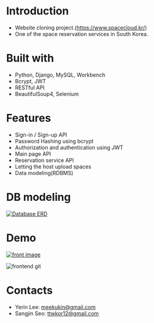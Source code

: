 # Introduction
- Website cloning project.(https://www.spacecloud.kr/)
- One of the space reservation services in South Korea.

# Built with
- Python, Django, MySQL, Workbench
- Bcrypt, JWT
- RESTful API
- BeautifulSoup4, Selenium

# Features
- Sign-in / Sign-up API
- Password Hashing using bcrypt
- Authorization and authentication using JWT
- Main page API
- Reservation service API
- Letting the host upload spaces
- Data modeling(RDBMS)

# DB modeling

<a target="_blank" rel="noopener noreferrer" href="https://github.com/wecode-bootcamp-korea/WeSpace_backend/blob/master/wespace.png"><img src="https://github.com/wecode-bootcamp-korea/WeSpace_backend/raw/master/wespace.png" alt="Database ERD" style="max-width:100%;"></a>

# Demo
<a target="_blank" rel="noopener noreferrer" href="https://github.com/wecode-bootcamp-korea/WeSpace_backend/blob/master/wespace_screenshot.png"><img src="https://github.com/wecode-bootcamp-korea/WeSpace_backend/raw/master/wespace_screenshot.png" alt="front image" style="max-width:100%;"></a>

![frontend git](https://github.com/wecode-bootcamp-korea/WeSpace_frontend)

# Contacts
- Yerin Lee: meekukin@gmail.com
- Sangjin Seo: ttwkor12@gmail.com
